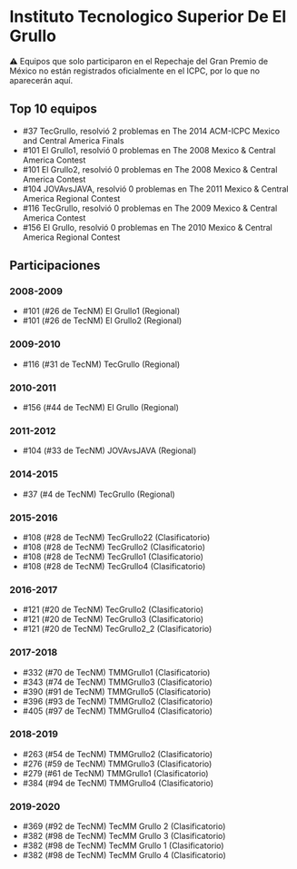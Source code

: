 # Instituto Tecnologico Superior De El Grullo

:warning: Equipos que solo participaron en el Repechaje del Gran Premio de México no están registrados oficialmente en el ICPC, por lo que no aparecerán aquí.

## Top 10 equipos

- #37 TecGrullo, resolvió 2 problemas en The 2014 ACM-ICPC Mexico and Central America Finals
- #101 El Grullo1, resolvió 0 problemas en The 2008 Mexico & Central America Contest
- #101 El Grullo2, resolvió 0 problemas en The 2008 Mexico & Central America Contest
- #104 JOVAvsJAVA, resolvió 0 problemas en The 2011 Mexico & Central America Regional Contest
- #116 TecGrullo, resolvió 0 problemas en The 2009 Mexico & Central America Contest
- #156 El Grullo, resolvió 0 problemas en The 2010 Mexico & Central America Regional Contest

## Participaciones

### 2008-2009

- #101 (#26 de TecNM) El Grullo1 (Regional)
- #101 (#26 de TecNM) El Grullo2 (Regional)

### 2009-2010

- #116 (#31 de TecNM) TecGrullo (Regional)

### 2010-2011

- #156 (#44 de TecNM) El Grullo (Regional)

### 2011-2012

- #104 (#33 de TecNM) JOVAvsJAVA (Regional)

### 2014-2015

- #37 (#4 de TecNM) TecGrullo (Regional)

### 2015-2016

- #108 (#28 de TecNM) TecGrullo22 (Clasificatorio)
- #108 (#28 de TecNM) TecGrullo2 (Clasificatorio)
- #108 (#28 de TecNM) TecGrullo1 (Clasificatorio)
- #108 (#28 de TecNM) TecGrullo4 (Clasificatorio)

### 2016-2017

- #121 (#20 de TecNM) TecGrullo2 (Clasificatorio)
- #121 (#20 de TecNM) TecGrullo3 (Clasificatorio)
- #121 (#20 de TecNM) TecGrullo2_2 (Clasificatorio)

### 2017-2018

- #332 (#70 de TecNM) TMMGrullo1 (Clasificatorio)
- #343 (#74 de TecNM) TMMGrullo3 (Clasificatorio)
- #390 (#91 de TecNM) TMMGrullo5 (Clasificatorio)
- #396 (#93 de TecNM) TMMGrullo2 (Clasificatorio)
- #405 (#97 de TecNM) TMMGrullo4 (Clasificatorio)

### 2018-2019

- #263 (#54 de TecNM) TMMGrullo2 (Clasificatorio)
- #276 (#59 de TecNM) TMMGrullo3 (Clasificatorio)
- #279 (#61 de TecNM) TMMGrullo1 (Clasificatorio)
- #384 (#94 de TecNM) TMMGrullo4 (Clasificatorio)

### 2019-2020

- #369 (#92 de TecNM) TecMM Grullo 2 (Clasificatorio)
- #382 (#98 de TecNM) TecMM Grullo 3 (Clasificatorio)
- #382 (#98 de TecNM) TecMM Grullo 1 (Clasificatorio)
- #382 (#98 de TecNM) TecMM Grullo 4 (Clasificatorio)



